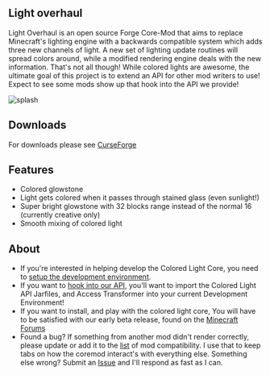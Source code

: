 ## Light overhaul
Light Overhaul is an open source Forge Core-Mod that aims to replace Minecraft's lighting engine with a backwards compatible system which adds three new channels of light.  A new set of lighting update routines will spread colors around, while a modified rendering engine deals with the new information.  That's not all though!  While colored lights are awesome, the ultimate goal of this project is to extend an API for other mod writers to use!  Expect to see some mods show up that hook into the API we provide!

![splash](http://i.imgur.com/JszmQ0h.png "Minecraft Forge 1.7.10")

## Downloads
For downloads please see [CurseForge](https://www.curseforge.com/minecraft/mc-mods/light-overhaul/)

## Features
- Colored glowstone
- Light gets colored when it passes through stained glass (even sunlight!)
- Super bright glowstone with 32 blocks range instead of the normal 16 (currently creative only)
- Smooth mixing of colored light

## About

- If you're interested in helping develop the Colored Light Core, you need to [setup the development environment](https://github.com/CptSpaceToaster/CptsModdingLight/blob/1.7.2/docs/SETUP_DEV_WORKSPACE.md).
- If you want to [hook into our API](https://github.com/DarkShadow44/CptsModdingLight/blob/1.7.10/docs/SETUP_API.md), you'll want to import the Colored Light API Jarfiles, and Access Transformer into your current Development Environment!
- If you want to install, and play with the colored light core, You will have to be satisfied with our early beta release, found on the [Minecraft Forums](https://www.minecraftforum.net/forums/mapping-and-modding-java-edition/minecraft-mods/wip-mods/2993392-colored-light-continuation "Minecraft Forums - Beta WIP Colored Lights - Progress and Discussion")
- Found a bug?  If something from another mod didn't render correctly, please update or add it to the [list](https://docs.google.com/spreadsheets/d/1mfAradGBs1U2LOVHIW6_2FNKnc4pKB00qr9VAYtrKZc/edit?usp=sharing) of mod compatibility.  I use that to keep tabs on how the coremod interact's with everything else.  Something else wrong?  Submit an [Issue](https://github.com/DarkShadow44/CptsModdingLight/issues) and I'll respond as fast as I can.
